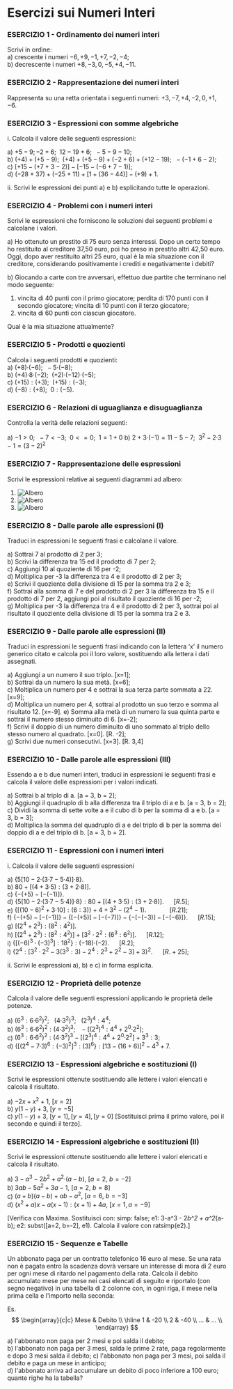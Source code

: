 # Esercizi sui Numeri Interi

### ESERCIZIO 1 - Ordinamento dei numeri interi
Scrivi in ordine:  
a) crescente i numeri $-6, +9, -1, +7, -2, -4;$  
b) decrescente i numeri $+8, -3, 0, -5, +4, -11.$  

### ESERCIZIO 2 - Rappresentazione dei numeri interi
Rappresenta su una retta orientata i seguenti numeri: $+3, -7, +4, -2, 0, +1, -6.$

### ESERCIZIO 3 - Espressioni con somme algebriche
i. Calcola il valore delle seguenti espressioni:

a) $+5-9; -2+6;\enspace 12-19+6;\enspace -5-9-10;$  
b) $(+4)+(+5-9);\enspace (+4)+(+5-9)+(-2+6)+(+12-19);\enspace -(-1+6-2);$  
c) $[+15-(+7+3-2)]-[-15-(-6+7-1)];$  
d) $(-28+37)+{(-25+11)+[1+(36-44)]-(+9)}+1.$

ii. Scrivi le espressioni dei punti a) e b) esplicitando tutte le operazioni.  

### ESERCIZIO 4 - Problemi con i numeri interi
Scrivi le espressioni che forniscono le soluzioni dei seguenti
problemi e calcolane i valori.

a) Ho ottenuto un prestito di 75 euro senza interessi. Dopo un certo tempo ho restituito al creditore 37,50 euro, poi ho preso in prestito altri 42,50 euro.   
Oggi, dopo aver restituito altri 25 euro, qual è la mia situazione con il creditore, considerando positivamente i crediti e negativamente i debiti?

b) Giocando a carte con tre avversari, effettuo due partite che
terminano nel modo seguente:
1. vincita di 40 punti con il primo giocatore; perdita di 170 punti con il secondo giocatore; vincita di 10 punti con il terzo giocatore;
2. vincita di 60 punti con ciascun giocatore.

Qual è la mia situazione attualmente?


### ESERCIZIO 5 - Prodotti e quozienti
Calcola i seguenti prodotti e quozienti:  
a) $(+8)\text{·}(-6);\enspace-5\text{·}(-8);$  
b) $(+4)\text{·}8\text{·}(-2);\enspace (+2)\text{·}(-12)\text{·}(-5);$  
c) $(+15):(+3);\enspace (+15):(-3);$  
d) $(-8):(+8);\enspace 0:(-5).$

### ESERCIZIO 6 - Relazioni di uguaglianza e disuguaglianza
Controlla la verità delle relazioni seguenti:  

a) $-1 > 0;\enspace -7 < -3;\enspace 0 <= 0;\enspace 1 = 1 + 0$ 
b) $2+3\text{·}(-1)=11-5-7;\enspace 3^{2}-2\text{·}3-1=\left(3-2\right)^{2}$


### ESERCIZIO 7 - Rappresentazione delle espressioni
Scrivi le espressioni relative ai seguenti diagrammi ad albero:

1. ![Albero](img\expint1.png)
2. ![Albero](img\expint2.png)
3. ![Albero](img\expint3.png)

### ESERCIZIO 8 - Dalle parole alle espressioni (I)
Traduci in espressioni le seguenti frasi e calcolane il valore.  

a) Sottrai 7 al prodotto di 2 per 3;  
b) Scrivi la differenza tra 15 ed il prodotto di 7 per 2;  
c) Aggiungi 10 al quoziente di 16 per -2;  
d) Moltiplica per -3 la differenza tra 4 e il prodotto di 2 per 3;  
e) Scrivi il quoziente della divisione di 15 per la somma tra 2 e 3;  
f) Sottrai alla somma di 7 e del prodotto di 2 per 3 la differenza tra 15 e il prodotto di 7 per 2, aggiungi poi al
risultato il quoziente di 16 per -2;  
g) Moltiplica per -3 la differenza tra 4 e il prodotto di 2 per 3, sottrai poi al risultato il quoziente della divisione di 15 per la somma tra 2 e 3.

### ESERCIZIO 9 - Dalle parole alle espressioni (II)
Traduci in espressioni le seguenti frasi indicando con la lettera ‘x’ il numero generico citato e calcola poi il loro valore, sostituendo alla lettera i dati assegnati.

a) Aggiungi a un numero il suo triplo. [x=1];  
b) Sottrai da un numero la sua metà. [x=6];  
c) Moltiplica un numero per 4 e sottrai la sua terza parte sommata a 22. [x=9];  
d) Moltiplica un numero per 4, sottrai al prodotto un suo terzo e
somma al risultato 12. [x=-9].
e) Somma alla metà di un numero la sua quinta parte e sottrai il
numero stesso diminuito di 6. [x=-2];  
f) Scrivi il doppio di un numero diminuito di uno sommato al
triplo dello stesso numero al quadrato. [x=0].     [R. -2];  
g) Scrivi due numeri consecutivi. [x=3].      [R. 3,4]

### ESERCIZIO 10 - Dalle parole alle espressioni (III)
Essendo a e b due numeri interi, traduci in espressioni le
seguenti frasi e calcola il valore delle espressioni per i valori
indicati.

a) Sottrai b al triplo di a. [a = 3, b = 2];  
b) Aggiungi il quadruplo di b alla differenza tra il triplo di a e b. [a = 3, b = 2];  
c) Dividi la somma di sette volte a e il cubo di b per la somma di a e b. [a = 3, b = 3];  
d) Moltiplica la somma del quadruplo di a e del triplo di b per la somma del doppio di a e del triplo di b. [a = 3, b = 2].


### ESERCIZIO 11 - Espressioni con i numeri interi
i. Calcola il valore delle seguenti espressioni

a) $\left\{ 5[10-2\text{·}(3\text{·}7-5\text{·}4)]\text{·}8\right\}.$  
b) $80+[(4+3\text{·}5):(3+2\text{·}8)].$  
c) $\left\{ -(+5)-[-(-1)]\right\}.$  
d) $\left\{ 5[10-2\text{·}(3\text{·}7-5\text{·}4)]\text{·}8\right\} :80+[(4+3\text{·}5):(3+2\text{·}8)]. \enspace\enspace\enspace [R. 5];​$  
e) $\left\{ [(10-6)^{2}+3\text{·}10]:(6:3)\right\} +4+3^{2}-(2^{4}-1). \enspace\enspace\enspace\enspace\enspace\enspace\enspace [R. 21];$  
f) $\left\{ -(+5)-[-(-1)]\right\} -\left\{ [-(+5)]-[-(-7)]\right\} -\left\{ -[-(-3)]-[-(-6)]\right\}. \enspace\enspace\enspace    [R. 15];$  
g) $\left[\left(2^{4}+2^{3}\right):\left(8^{2}:4^{2}\right)\right].$  
h) $\left[\left(2^{4}+2^{3}\right):\left(8^{2}:4^{2}\right)\right]+\left[3^{2}\cdot2^{2}:\left(6^{3}:6^{2}\right)\right]. \enspace\enspace\enspace [R. 12];$  
i) $\left\{ \left[\left(-6\right)^{3}\cdot\left(-3\right)^{3}\right]:18^{2}\right\} :\left(-18\right)\text{·}\left(-2\right). \enspace\enspace\enspace [R. 2];$  
l) $\left\{ 2^{4}:\left[3^{2}\cdot2^{2}-3\left(3^{3}:3\right)-2^{4}:2^{3}+2^{2}-3\right]+3\right\} ^{2}.     \enspace\enspace\enspace [R. +25];$  

ii. Scrivi le espressioni a), b) e c) in forma esplicita.  

### ESERCIZIO 12 - Proprietà delle potenze
Calcola il valore delle seguenti espressioni applicando le proprietà delle potenze.  

a) $(6^{3}:6\text{·}6^{2})^{2};\enspace \:(4\text{·}3^{2})^{3};\enspace \:(2^{3})^{4}:4^{4};$  
b) $(6^{3}:6\text{·}6^{2})^{2}:(4\text{·}3^{2})^{3};\enspace \:-[(2^{3})^{4}:4^{4}+2^{0}\text{·}2^{2}];$  
c) $(6^{3}:6\text{·}6^{2})^{2}:(4\text{·}3^{2})^{3}-[(2^{3})^{4}:4^{4}+2^{0}\text{·}2^{2}]+3^{3}:3;$  
d) $\left\{ [(2^{4}-7\text{·}3)^{6}:(-3)^{2}]^{3}:(3)^{6}\right\} :[13-(16+6)]^{2}-4^{3}+7.$

### ESERCIZIO 13 - Espressioni algebriche e sostituzioni (I)

Scrivi le espressioni ottenute sostituendo alle lettere i valori elencati e calcola il risultato.

a) $-2x + x^2 + 1,\ [x=2]$  
b) $y(1 - y) + 3,\ [y=-5]$  
c) $y(1 - y) + 3,\ [y=1], [y=4], [y=0]$ [Sostituisci prima il primo valore, poi il secondo e quindi il terzo].

### ESERCIZIO 14 - Espressioni algebriche e sostituzioni (II)

Scrivi le espressioni ottenute sostituendo alle lettere i valori elencati e calcola il risultato.

a) $3-a^{3}-2b^{2}+a^{2}\text{·}(a-b),\ [a=2,\ b=-2]$  
b) $3ab-5a^{2}+3a-1,\ [a=2,\ b=8]$  
c) $(a+b)(a-b)+ab-a^{2},\ [a=6,\ b=-3]$  
d) $(x^{2}+a)x-a(x-1):(x+1)+4a,\ [x=1,a=-9]$

[Verifica con Maxima. Sostituisci con: simp: false; e1: 3-a^3 -
2*b^2 + a^2*(a-b); e2: subst([a=2, b=-2], e1). Calcola il valore con ratsimp(e2).]

### ESERCIZIO 15 - Sequenze e Tabelle
Un abbonato paga per un contratto telefonico 16 euro al mese. Se una rata non è pagata entro la scadenza dovrà versare un interesse di mora di 2 euro per ogni mese di ritardo nel pagamento della rata. Calcola il debito accumulato mese per mese nei casi elencati di seguito e riportalo (con segno negativo) in una tabella di 2 colonne con, in ogni riga, il mese nella prima cella e l'importo nella seconda:

Es. 
$$
\begin{array}{c|c}
        Mese & Debito \\
        \hline
        1 & -20  \\
        2 & -40  \\
        ... & ...  \\
        \end{array}
$$

a) l'abbonato non paga per 2 mesi e poi salda il debito;  
b) l'abbonato non paga per 3 mesi, salda le prime 2 rate, paga regolarmente e dopo 3 mesi salda il debito;  c) l'abbonato non paga per 3 mesi, poi salda il debito e paga un mese in anticipo;  
d) l'abbonato arriva ad accumulare un debito di poco inferiore a 100 euro; quante righe ha la tabella?
